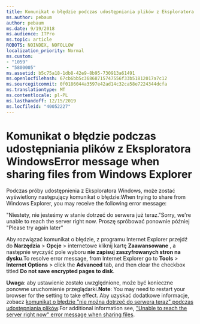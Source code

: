 ```yaml
---
title: Komunikat o błędzie podczas udostępniania plików z Eksploratora Windows
ms.author: pebaum
author: pebaum
ms.date: 9/19/2018
ms.audience: ITPro
ms.topic: article
ROBOTS: NOINDEX, NOFOLLOW
localization_priority: Normal
ms.custom:
- "1059"
- "5800005"
ms.assetid: b5c75a18-1db8-42e9-8b95-730913a61491
ms.openlocfilehash: 67cb6bb5c36868715747556f33b51812017a7c12
ms.sourcegitcommit: 0f0186044a3597e42ad14c32ca58e7224344dcfa
ms.translationtype: MT
ms.contentlocale: pl-PL
ms.lasthandoff: 12/15/2019
ms.locfileid: "40052227"
---
```

# <a name="error-message-when-sharing-files-from-windows-explorer"></a><span data-ttu-id="505ae-102">Komunikat o błędzie podczas udostępniania plików z Eksploratora Windows</span><span class="sxs-lookup"><span data-stu-id="505ae-102">Error message when sharing files from Windows Explorer</span></span>

<span data-ttu-id="505ae-103">Podczas próby udostępnienia z Eksploratora Windows, może zostać wyświetlony następujący komunikat o błędzie:</span><span class="sxs-lookup"><span data-stu-id="505ae-103">When trying to share from Windows Explorer, you may receive the following error message:</span></span>
  
<span data-ttu-id="505ae-104">"Niestety, nie jesteśmy w stanie dotrzeć do serwera już teraz.</span><span class="sxs-lookup"><span data-stu-id="505ae-104">"Sorry, we're unable to reach the server right now.</span></span> <span data-ttu-id="505ae-105">Proszę spróbować ponownie później "</span><span class="sxs-lookup"><span data-stu-id="505ae-105">Please try again later"</span></span>
  
<span data-ttu-id="505ae-106">Aby rozwiązać komunikat o błędzie, z programu Internet Explorer przejdź do **Narzędzia** \> **Opcje** \> internetowe kliknij kartę **Zaawansowane** , a następnie wyczyść pole wyboru **nie zapisuj zaszyfrowanych stron na dysku**.</span><span class="sxs-lookup"><span data-stu-id="505ae-106">To resolve error message, from Internet Explorer go to **Tools** \> **Internet Options** \> click the **Advanced** tab, and then clear the checkbox titled **Do not save encrypted pages to disk**.</span></span>
  
 <span data-ttu-id="505ae-107">**Uwaga**: aby ustawienie zostało uwzględnione, może być konieczne ponowne uruchomienie przeglądarki.</span><span class="sxs-lookup"><span data-stu-id="505ae-107">**Note**: You may need to restart your browser for the setting to take effect.</span></span> <span data-ttu-id="505ae-108">Aby uzyskać dodatkowe informacje, zobacz [komunikat o błędzie "nie można dotrzeć do serwera teraz" podczas udostępniania plików](https://go.microsoft.com/fwlink/?linkid=2022914).</span><span class="sxs-lookup"><span data-stu-id="505ae-108">For additional information see, ["Unable to reach the server right now" error message when sharing files](https://go.microsoft.com/fwlink/?linkid=2022914).</span></span>
  